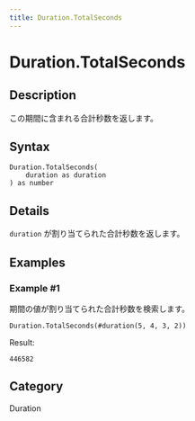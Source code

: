 ```yaml
---
title: Duration.TotalSeconds
---
```


# Duration.TotalSeconds


## Description

この期間に含まれる合計秒数を返します。


## Syntax

```powerquery
Duration.TotalSeconds(
    duration as duration
) as number
```


## Details

<code>duration</code> が割り当てられた合計秒数を返します。


## Examples

### Example #1 
期間の値が割り当てられた合計秒数を検索します。
```powerquery
Duration.TotalSeconds(#duration(5, 4, 3, 2))
```

Result: 
```powerquery
446582
```




## Category
Duration
